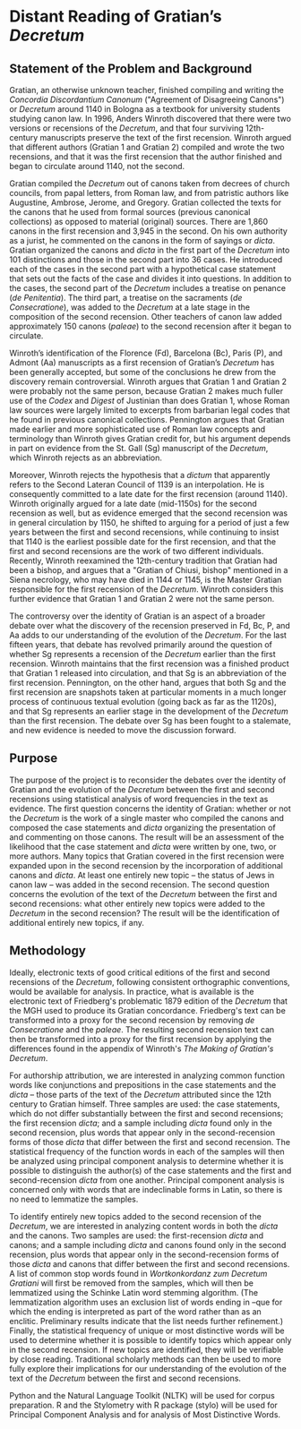 Distant Reading of Gratian’s _Decretum_
=======================================
Statement of the Problem and Background
---------------------------------------
Gratian, an otherwise unknown teacher, finished compiling and writing the _Concordia Discordantium Canonum_ ("Agreement of Disagreeing Canons") or _Decretum_ around 1140 in Bologna as a textbook for university students studying canon law. In 1996, Anders Winroth discovered that there were two versions or recensions of the _Decretum_, and that four surviving 12th-century manuscripts preserve the text of the first recension. Winroth argued that different authors (Gratian 1 and Gratian 2) compiled and wrote the two recensions, and that it was the first recension that the author finished and began to circulate around 1140, not the second.

Gratian compiled the _Decretum_ out of canons taken from decrees of church councils, from papal letters, from Roman law, and from patristic authors like Augustine, Ambrose, Jerome, and Gregory. Gratian collected the texts for the canons that he used from formal sources (previous canonical collections) as opposed to material (original) sources. There are 1,860 canons in the first recension and 3,945 in the second. On his own authority as a jurist, he commented on the canons in the form of sayings or _dicta_. Gratian organized the canons and _dicta_ in the first part of the _Decretum_ into 101 distinctions and those in the second part into 36 cases. He introduced each of the cases in the second part with a hypothetical case statement that sets out the facts of the case and divides it into questions. In addition to the cases, the second part of the _Decretum_ includes a treatise on penance (_de Penitentia_). The third part, a treatise on the sacraments (_de Consecratione_), was added to the _Decretum_ at a late stage in the composition of the second recension. Other teachers of canon law added approximately 150 canons (_paleae_) to the second recension after it began to circulate.

Winroth’s identification of the Florence (Fd), Barcelona (Bc), Paris (P), and Admont (Aa) manuscripts as a first recension of Gratian’s _Decretum_ has been generally accepted, but some of the conclusions he drew from the discovery remain controversial. Winroth argues that Gratian 1 and Gratian 2 were probably not the same person, because Gratian 2 makes much fuller use of the _Codex_ and _Digest_ of Justinian than does Gratian 1, whose Roman law sources were largely limited to excerpts from barbarian legal codes that he found in previous canonical collections. Pennington argues that Gratian made earlier and more sophisticated use of Roman law concepts and terminology than Winroth gives Gratian credit for, but his argument depends in part on evidence from the St. Gall (Sg) manuscript of the _Decretum_, which Winroth rejects as an abbreviation.

Moreover, Winroth rejects the hypothesis that a _dictum_ that apparently refers to the Second Lateran Council of 1139 is an interpolation. He is consequently committed to a late date for the first recension (around 1140). Winroth originally argued for a late date (mid-1150s) for the second recension as well, but as evidence emerged that the second recension was in general circulation by 1150, he shifted to arguing for a period of just a few years between the first and second recensions, while continuing to insist that 1140 is the earliest possible date for the first recension, and that the first and second recensions are the work of two different individuals. Recently, Winroth reexamined the 12th-century tradition that Gratian had been a bishop, and argues that a "Gratian of Chiusi, bishop" mentioned in a Siena necrology, who may have died in 1144 or 1145, is the Master Gratian responsible for the first recension of the _Decretum_. Winroth considers this further evidence that Gratian 1 and Gratian 2 were not the same person.

The controversy over the identity of Gratian is an aspect of a broader debate over what the discovery of the recension preserved in Fd, Bc, P, and Aa adds to our understanding of the evolution of the _Decretum_. For the last fifteen years, that debate has revolved primarily around the question of whether Sg represents a recension of the _Decretum_ earlier than the first recension. Winroth maintains that the first recension was a finished product that Gratian 1 released into circulation, and that Sg is an abbreviation of the first recension. Pennington, on the other hand, argues that both Sg and the first recension are snapshots taken at particular moments in a much longer process of continuous textual evolution (going back as far as the 1120s), and that Sg represents an earlier stage in the development of the _Decretum_ than the first recension. The debate over Sg has been fought to a stalemate, and new evidence is needed to move the discussion forward.

Purpose
-------
The purpose of the project is to reconsider the debates over the identity of Gratian and the evolution of the _Decretum_ between the first and second recensions using statistical analysis of word frequencies in the text as evidence. The first question concerns the identity of Gratian: whether or not the _Decretum_ is the work of a single master who compiled the canons and composed the case statements and _dicta_ organizing the presentation of and commenting on those canons. The result will be an assessment of the likelihood that the case statement and _dicta_ were written by one, two, or more authors.
Many topics that Gratian covered in the first recension were expanded upon in the second recension by the incorporation of additional canons and _dicta_. At least one entirely new topic – the status of Jews in canon law – was added in the second recension. The second question concerns the evolution of the text of the _Decretum_ between the first and second recensions: what other entirely new topics were added to the _Decretum_ in the second recension? The result will be the identification of additional entirely new topics, if any.

Methodology
-----------
Ideally, electronic texts of good critical editions of the first and second recensions of the _Decretum_, following consistent orthographic conventions, would be available for analysis. In practice, what is available is the electronic text of Friedberg's problematic 1879 edition of the _Decretum_ that the MGH used to produce its Gratian concordance. Friedberg's text can be transformed into a proxy for the second recension by removing _de Consecratione_ and the _paleae_. The resulting second recension text can then be transformed into a proxy for the first recension by applying the differences found in the appendix of Winroth's  _The Making of Gratian's Decretum_.

For authorship attribution, we are interested in analyzing common function words like conjunctions and prepositions in the case statements and the _dicta_ – those parts of the text of the _Decretum_ attributed since the 12th century to Gratian himself. Three samples are used: the case statements, which do not differ substantially between the first and second recensions; the first recension _dicta_; and a sample including _dicta_ found only in the second recension, plus words that appear only in the second-recension forms of those _dicta_ that differ between the first and second recension. The statistical frequency of the function words in each of the samples will then be analyzed using principal component analysis to determine whether it is possible to distinguish the author(s) of the case statements and the first and second-recension _dicta_ from one another. Principal component analysis is concerned only with words that are indeclinable forms in Latin, so there is no need to lemmatize the samples.

To identify entirely new topics added to the second recension of the _Decretum_, we are interested in analyzing content words in both the _dicta_ and the canons. Two samples are used: the first-recension _dicta_ and canons; and a sample including _dicta_ and canons found only in the second recension, plus words that appear only in the second-recension forms of those _dicta_ and canons that differ between the first and second recensions. A list of common stop words found in _Wortkonkordanz zum Decretum Gratiani_ will first be removed from the samples, which will then be lemmatized using the Schinke Latin word stemming algorithm. (The lemmatization algorithm uses an exclusion list of words ending in –que for which the ending is interpreted as part of the word rather than as an enclitic. Preliminary results indicate that the list needs further refinement.) Finally, the statistical frequency of unique or most distinctive words will be used to determine whether it is possible to identify topics which appear only in the second recension. If new topics are identified, they will be verifiable by close reading. Traditional scholarly methods can then be used to more fully explore their implications for our understanding of the evolution of the text of the _Decretum_ between the first and second recensions.

Python and the Natural Language Toolkit (NLTK) will be used for corpus preparation. R and the Stylometry with R package (stylo) will be used for Principal Component Analysis and for analysis of Most Distinctive Words.

